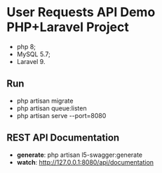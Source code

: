 # User Requests API Demo PHP+Laravel Project
- php 8;
- MySQL 5.7;
- Laravel 9.
## Run
- php artisan migrate
- php artisan queue:listen
- php artisan serve --port=8080
## REST API Documentation
- **generate**: php artisan l5-swagger:generate
- **watch**: http://127.0.0.1:8080/api/documentation
